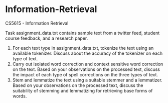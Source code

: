 # Information-Retrieval
CS5615 - Information Retrieval

Task
assignment_data.txt contains sample text from a twitter feed, student course feedback, and a research 
paper.
1. For each text type in assignment_data.txt, tokenize the text using an available tokenizer. Discuss 
about the accuracy of the tokenizer on each type of text.
2. Carry out isolated word correction and context sensitive word correction on the text. Based on 
your observations on the processed text, discuss the impact of each type of spell corrections on 
the three types of text.
3. Stem and lemmatize the text using a suitable stemmer and a lemmatizer. Based on your 
observations on the processed text, discuss the suitability of stemming and lemmatizing for 
retrieving base forms of words.
